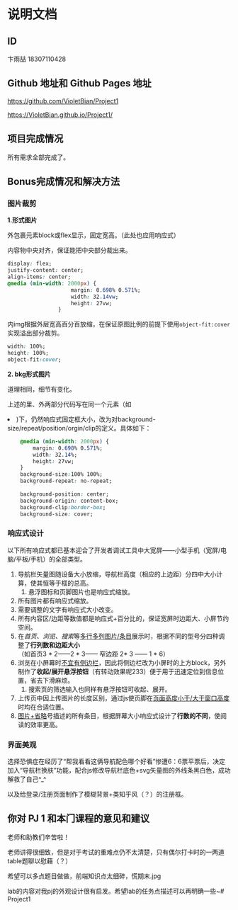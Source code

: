 # 说明文档

## ID

卞雨喆 18307110428



## Github 地址和 Github Pages 地址

https://github.com/VioletBian/Project1

https://VioletBian.github.io/Project1/



## 项目完成情况

所有需求全部完成了。



## Bonus完成情况和解决方法

### 图片裁剪

**1.<img>形式图片**

外包裹元素block或flex显示，固定宽高。（此处也应用响应式）

内容物中央对齐，保证能把中央部分裁出来。

```css
display: flex;
justify-content: center;
align-items: center;
@media (min-width: 2000px) {
                    margin: 0.698% 0.571%;
                    width: 32.14vw;
                    height: 27vw;
                }

```

内img根据外层宽高百分百放缩，在保证原图比例的前提下使用`object-fit:cover`实现溢出部分裁剪。 

```css
width: 100%;
height: 100%;
object-fit:cover; 

```

**2. bkg形式图片**

道理相同，细节有变化。

上述的里、外两部分代码写在同一个元素（如<li>)下，仍然响应式固定框大小，改为对background-size/repeat/position/orgin/clip的定义。具体如下：



```css
    @media (min-width: 2000px) {
        margin: 0.698% 0.571%;
        width: 32.14%;
        height: 27vw;
    }
    background-size:100% 100%;
    background-repeat: no-repeat;
   
    background-position: center;
    background-origin: content-box;
    background-clip:border-box;
    background-size: cover;
```



### 响应式设计

以下所有响应式都已基本迎合了开发者调试工具中大宽屏——小型手机（宽屏/电脑/平板/手机）的全部类型。

1. 导航栏矢量图随设备大小放缩，导航栏高度（相应的上边距）分四中大小计算，使其恒等于框的总高。
   1. 悬浮图标和页脚图片也是响应式缩放。
2. 所有图片都有响应式缩放。
3. 需要调整的文字有响应式大小改变。
4. 所有内容区/边距等数值都是响应式+百分比的，保证宽屏时边距大、小屏节约空间。
5. 在*首页、浏览、搜索*等<u>多行多列图片/条目</u>展示时，根据不同的型号分四种调整了**行列数和边距大小**（如首页3 * 2——2 * 3—— 窄边距 2* 3 —— 1 * 6）
6. 浏览在小屏幕时<u>不宜有侧边栏</u>，因此将侧边栏改为小屏时的上方block，另外制作了**收起/展开悬浮按钮**（有转动效果呢233）便于用于迅速定位到信息位置，省去下滑麻烦。
   1. 搜索页的筛选输入也同样有悬浮按钮可收起、展开。
7. 上传页中因上传图片的长度区别，通过js使页脚在<u>页面高度小于/大于窗口高度</u>时均在合适位置。
8. <u>图片+省略</u>号描述的所有条目，根据屏幕大小响应式设计了**行数的不同**，使阅读的效率更高。



### 界面美观

选择恐惧症在经历了“帮我看看这俩导航配色哪个好看”惨遭6：6票平票后，决定加入“导航栏换肤”功能，配合js修改导航栏底色+svg矢量图的外线条黑白色，成功解救了自己^_^

以及给登录/注册页面制作了模糊背景+类知乎风（？）的注册框。



## 你对 PJ 1 和本⻔课程的意⻅和建议

老师和助教们辛苦啦！

老师讲得很细致，但是对于考试的重难点仍不太清楚，只有偶尔打卡时的一两道table题聊以慰藉（？）

希望可以多点题目做做，前端知识点太细碎，慌期末.jpg

lab的内容对我pj的外观设计很有启发。希望lab的任务点描述可以再明确一些~# Project1
